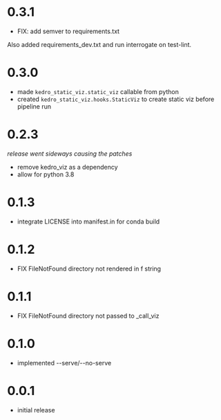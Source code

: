 
# 0.3.1

* FIX: add semver to requirements.txt

Also added requirements_dev.txt and run interrogate on test-lint.

# 0.3.0

* made `kedro_static_viz.static_viz` callable from python
* created `kedro_static_viz.hooks.StaticViz` to create static viz before pipeline run

# 0.2.3

_release went sideways causing the patches_

* remove kedro_viz as a dependency
* allow for python 3.8

# 0.1.3

* integrate LICENSE into manifest.in for conda build

# 0.1.2

* FIX FileNotFound directory not rendered in f string

# 0.1.1

* FIX FileNotFound directory not passed to _call_viz

# 0.1.0

* implemented --serve/--no-serve

# 0.0.1

* initial release
